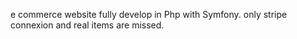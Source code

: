 e commerce website fully develop in Php with Symfony. only stripe connexion and real items are missed. 
